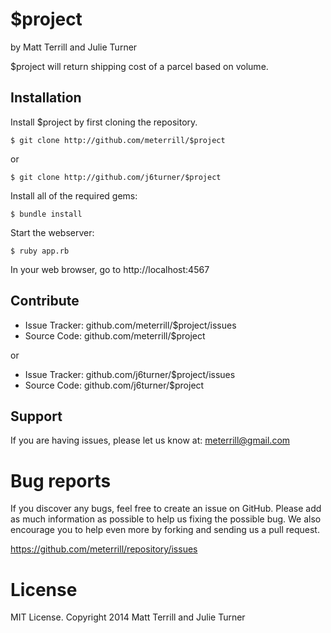 $project
========

by Matt Terrill and Julie Turner

$project will return shipping cost of a parcel based on volume.

Installation
------------

Install $project by first cloning the repository.  
```
$ git clone http://github.com/meterrill/$project
```
or
```
$ git clone http://github.com/j6turner/$project
```

Install all of the required gems:
```
$ bundle install
```

Start the webserver:
```
$ ruby app.rb
```

In your web browser, go to http://localhost:4567

Contribute
----------

- Issue Tracker: github.com/meterrill/$project/issues
- Source Code: github.com/meterrill/$project

or

- Issue Tracker: github.com/j6turner/$project/issues
- Source Code: github.com/j6turner/$project

Support
-------

If you are having issues, please let us know at: meterrill@gmail.com

Bug reports
===========

If you discover any bugs, feel free to create an issue on GitHub. Please add as much information as possible to help us fixing the possible bug. We also encourage you to help even more by forking and sending us a pull request.

https://github.com/meterrill/repository/issues

License
=======

MIT License. Copyright 2014 Matt Terrill and Julie Turner
